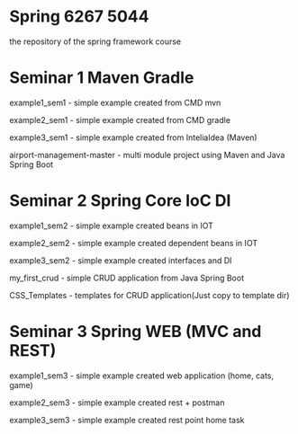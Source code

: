 # Spring 6267 5044
the repository of the spring framework course

# Seminar 1 Maven Gradle
example1_sem1 - simple example created from CMD mvn

example2_sem1 - simple example created from CMD gradle

example3_sem1 - simple example created from InteliaIdea (Maven)

airport-management-master - multi module project using Maven and Java Spring Boot

# Seminar 2 Spring Core IoC DI
example1_sem2 - simple example created beans in IOT

example2_sem2 - simple example created dependent beans in IOT

example3_sem2 - simple example created interfaces and DI

my_first_crud - simple CRUD application from Java Spring Boot

CSS_Templates - templates for CRUD application(Just copy to template dir)

# Seminar 3 Spring WEB (MVC and REST)
example1_sem3 - simple example created web application (home, cats, game)

example2_sem3 - simple example created rest + postman

example3_sem3 - simple example created rest point home task




